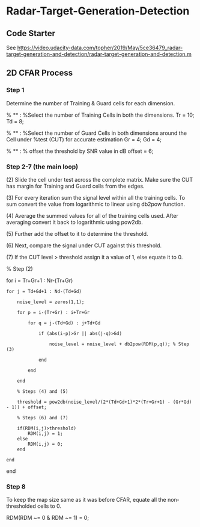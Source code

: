 # Radar-Target-Generation-Detection

## Code Starter

See https://video.udacity-data.com/topher/2019/May/5ce36479_radar-target-generation-and-detection/radar-target-generation-and-detection.m

## 2D CFAR Process

### Step 1

Determine the number of Training & Guard cells for each dimension.

% ** :
%Select the number of Training Cells in both the dimensions.
Tr = 10;
Td = 8;

% ** :
%Select the number of Guard Cells in both dimensions around the Cell under 
%test (CUT) for accurate estimation
Gr = 4;
Gd = 4;

% ** :
% offset the threshold by SNR value in dB
offset = 6;

### Step 2-7 (the main loop)

(2) Slide the cell under test across the complete matrix. Make sure the CUT has margin for Training and Guard cells from the edges.

(3) For every iteration sum the signal level within all the training cells. To sum convert the value from logarithmic to linear using db2pow function.

(4) Average the summed values for all of the training cells used. After averaging convert it back to logarithmic using pow2db.

(5) Further add the offset to it to determine the threshold.

(6) Next, compare the signal under CUT against this threshold.

(7) If the CUT level > threshold assign it a value of 1, else equate it to 0.



% Step (2)

for i = Tr+Gr+1 : Nr-(Tr+Gr)

    for j = Td+Gd+1 : Nd-(Td+Gd)
    
        noise_level = zeros(1,1);
   
        for p = i-(Tr+Gr) : i+Tr+Gr
        
            for q = j-(Td+Gd) : j+Td+Gd 
            
                if (abs(i-p)>Gr || abs(j-q)>Gd)
                
                    noise_level = noise_level + db2pow(RDM(p,q)); % Step (3)
                    
                end
                
            end
            
        end
    
        % Steps (4) and (5)
        
        threshold = pow2db(noise_level/(2*(Td+Gd+1)*2*(Tr+Gr+1) - (Gr*Gd) - 1)) + offset;
        
        % Steps (6) and (7)
        
        if(RDM(i,j)>threshold)
            RDM(i,j) = 1;
        else
            RDM(i,j) = 0;
        end

    end
    
end


### Step 8

To keep the map size same as it was before CFAR, equate all the non-thresholded cells to 0.

RDM(RDM ~= 0 & RDM ~= 1) = 0;
